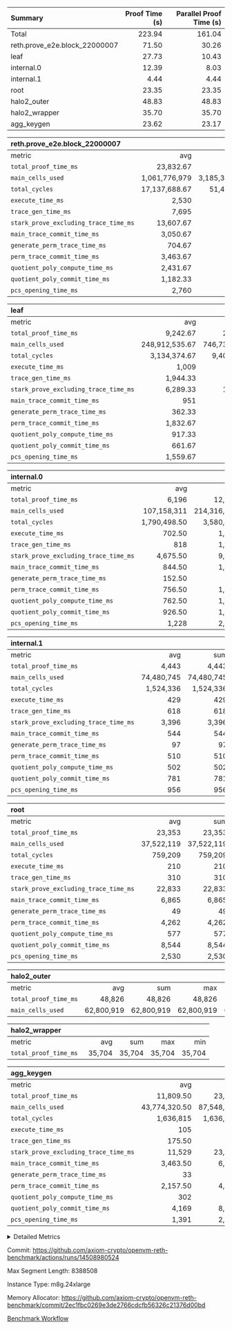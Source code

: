| Summary | Proof Time (s) | Parallel Proof Time (s) |
|:---|---:|---:|
| Total |  223.94 |  161.04 |
| reth.prove_e2e.block_22000007 |  71.50 |  30.26 |
| leaf |  27.73 |  10.43 |
| internal.0 |  12.39 |  8.03 |
| internal.1 |  4.44 |  4.44 |
| root |  23.35 |  23.35 |
| halo2_outer |  48.83 |  48.83 |
| halo2_wrapper |  35.70 |  35.70 |
| agg_keygen |  23.62 |  23.17 |


| reth.prove_e2e.block_22000007 |||||
|:---|---:|---:|---:|---:|
|metric|avg|sum|max|min|
| `total_proof_time_ms ` |  23,832.67 |  71,498 |  30,260 |  11,914 |
| `main_cells_used     ` |  1,061,776,979 |  3,185,330,937 |  1,362,673,997 |  662,956,005 |
| `total_cycles        ` |  17,137,688.67 |  51,413,066 |  24,986,693 |  5,765,510 |
| `execute_time_ms     ` |  2,530 |  7,590 |  3,973 |  812 |
| `trace_gen_time_ms   ` |  7,695 |  23,085 |  10,311 |  3,496 |
| `stark_prove_excluding_trace_time_ms` |  13,607.67 |  40,823 |  17,241 |  7,606 |
| `main_trace_commit_time_ms` |  3,050.67 |  9,152 |  4,039 |  2,010 |
| `generate_perm_trace_time_ms` |  704.67 |  2,114 |  914 |  306 |
| `perm_trace_commit_time_ms` |  3,463.67 |  10,391 |  4,482 |  1,559 |
| `quotient_poly_compute_time_ms` |  2,431.67 |  7,295 |  3,075 |  1,730 |
| `quotient_poly_commit_time_ms` |  1,182.33 |  3,547 |  1,554 |  575 |
| `pcs_opening_time_ms ` |  2,760 |  8,280 |  3,568 |  1,414 |

| leaf |||||
|:---|---:|---:|---:|---:|
|metric|avg|sum|max|min|
| `total_proof_time_ms ` |  9,242.67 |  27,728 |  10,428 |  7,196 |
| `main_cells_used     ` |  248,912,535.67 |  746,737,607 |  289,812,274 |  190,763,965 |
| `total_cycles        ` |  3,134,374.67 |  9,403,124 |  3,590,112 |  2,544,602 |
| `execute_time_ms     ` |  1,009 |  3,027 |  1,144 |  808 |
| `trace_gen_time_ms   ` |  1,944.33 |  5,833 |  2,245 |  1,556 |
| `stark_prove_excluding_trace_time_ms` |  6,289.33 |  18,868 |  7,039 |  4,832 |
| `main_trace_commit_time_ms` |  951 |  2,853 |  1,061 |  757 |
| `generate_perm_trace_time_ms` |  362.33 |  1,087 |  407 |  275 |
| `perm_trace_commit_time_ms` |  1,832.67 |  5,498 |  2,079 |  1,367 |
| `quotient_poly_compute_time_ms` |  917.33 |  2,752 |  1,026 |  719 |
| `quotient_poly_commit_time_ms` |  661.67 |  1,985 |  742 |  512 |
| `pcs_opening_time_ms ` |  1,559.67 |  4,679 |  1,748 |  1,198 |

| internal.0 |||||
|:---|---:|---:|---:|---:|
|metric|avg|sum|max|min|
| `total_proof_time_ms ` |  6,196 |  12,392 |  8,029 |  4,363 |
| `main_cells_used     ` |  107,158,311 |  214,316,622 |  143,363,387 |  70,953,235 |
| `total_cycles        ` |  1,790,498.50 |  3,580,997 |  2,397,790 |  1,183,207 |
| `execute_time_ms     ` |  702.50 |  1,405 |  947 |  458 |
| `trace_gen_time_ms   ` |  818 |  1,636 |  1,080 |  556 |
| `stark_prove_excluding_trace_time_ms` |  4,675.50 |  9,351 |  6,002 |  3,349 |
| `main_trace_commit_time_ms` |  844.50 |  1,689 |  1,143 |  546 |
| `generate_perm_trace_time_ms` |  152.50 |  305 |  205 |  100 |
| `perm_trace_commit_time_ms` |  756.50 |  1,513 |  1,000 |  513 |
| `quotient_poly_compute_time_ms` |  762.50 |  1,525 |  1,008 |  517 |
| `quotient_poly_commit_time_ms` |  926.50 |  1,853 |  1,125 |  728 |
| `pcs_opening_time_ms ` |  1,228 |  2,456 |  1,516 |  940 |

| internal.1 |||||
|:---|---:|---:|---:|---:|
|metric|avg|sum|max|min|
| `total_proof_time_ms ` |  4,443 |  4,443 |  4,443 |  4,443 |
| `main_cells_used     ` |  74,480,745 |  74,480,745 |  74,480,745 |  74,480,745 |
| `total_cycles        ` |  1,524,336 |  1,524,336 |  1,524,336 |  1,524,336 |
| `execute_time_ms     ` |  429 |  429 |  429 |  429 |
| `trace_gen_time_ms   ` |  618 |  618 |  618 |  618 |
| `stark_prove_excluding_trace_time_ms` |  3,396 |  3,396 |  3,396 |  3,396 |
| `main_trace_commit_time_ms` |  544 |  544 |  544 |  544 |
| `generate_perm_trace_time_ms` |  97 |  97 |  97 |  97 |
| `perm_trace_commit_time_ms` |  510 |  510 |  510 |  510 |
| `quotient_poly_compute_time_ms` |  502 |  502 |  502 |  502 |
| `quotient_poly_commit_time_ms` |  781 |  781 |  781 |  781 |
| `pcs_opening_time_ms ` |  956 |  956 |  956 |  956 |

| root |||||
|:---|---:|---:|---:|---:|
|metric|avg|sum|max|min|
| `total_proof_time_ms ` |  23,353 |  23,353 |  23,353 |  23,353 |
| `main_cells_used     ` |  37,522,119 |  37,522,119 |  37,522,119 |  37,522,119 |
| `total_cycles        ` |  759,209 |  759,209 |  759,209 |  759,209 |
| `execute_time_ms     ` |  210 |  210 |  210 |  210 |
| `trace_gen_time_ms   ` |  310 |  310 |  310 |  310 |
| `stark_prove_excluding_trace_time_ms` |  22,833 |  22,833 |  22,833 |  22,833 |
| `main_trace_commit_time_ms` |  6,865 |  6,865 |  6,865 |  6,865 |
| `generate_perm_trace_time_ms` |  49 |  49 |  49 |  49 |
| `perm_trace_commit_time_ms` |  4,262 |  4,262 |  4,262 |  4,262 |
| `quotient_poly_compute_time_ms` |  577 |  577 |  577 |  577 |
| `quotient_poly_commit_time_ms` |  8,544 |  8,544 |  8,544 |  8,544 |
| `pcs_opening_time_ms ` |  2,530 |  2,530 |  2,530 |  2,530 |

| halo2_outer |||||
|:---|---:|---:|---:|---:|
|metric|avg|sum|max|min|
| `total_proof_time_ms ` |  48,826 |  48,826 |  48,826 |  48,826 |
| `main_cells_used     ` |  62,800,919 |  62,800,919 |  62,800,919 |  62,800,919 |

| halo2_wrapper |||||
|:---|---:|---:|---:|---:|
|metric|avg|sum|max|min|
| `total_proof_time_ms ` |  35,704 |  35,704 |  35,704 |  35,704 |

| agg_keygen |||||
|:---|---:|---:|---:|---:|
|metric|avg|sum|max|min|
| `total_proof_time_ms ` |  11,809.50 |  23,619 |  23,168 |  451 |
| `main_cells_used     ` |  43,774,320.50 |  87,548,641 |  86,882,725 |  665,916 |
| `total_cycles        ` |  1,636,815 |  1,636,815 |  1,636,815 |  1,636,815 |
| `execute_time_ms     ` |  105 |  210 |  210 |  0 |
| `trace_gen_time_ms   ` |  175.50 |  351 |  324 |  27 |
| `stark_prove_excluding_trace_time_ms` |  11,529 |  23,058 |  22,634 |  424 |
| `main_trace_commit_time_ms` |  3,463.50 |  6,927 |  6,876 |  51 |
| `generate_perm_trace_time_ms` |  33 |  66 |  53 |  13 |
| `perm_trace_commit_time_ms` |  2,157.50 |  4,315 |  4,265 |  50 |
| `quotient_poly_compute_time_ms` |  302 |  604 |  574 |  30 |
| `quotient_poly_commit_time_ms` |  4,169 |  8,338 |  8,281 |  57 |
| `pcs_opening_time_ms ` |  1,391 |  2,782 |  2,564 |  218 |



<details>
<summary>Detailed Metrics</summary>

| air_name | block_number | quotient_deg | interactions | constraints |
| --- | --- | --- | --- | --- |
| AccessAdapterAir<16> | 22000007 | 2 | 5 | 12 | 
| AccessAdapterAir<2> | 22000007 | 2 | 5 | 12 | 
| AccessAdapterAir<32> | 22000007 | 2 | 5 | 12 | 
| AccessAdapterAir<4> | 22000007 | 2 | 5 | 12 | 
| AccessAdapterAir<8> | 22000007 | 2 | 5 | 12 | 
| BitwiseOperationLookupAir<8> | 22000007 | 2 | 2 | 4 | 
| KeccakVmAir | 22000007 | 2 | 321 | 4,513 | 
| MemoryMerkleAir<8> | 22000007 | 2 | 4 | 39 | 
| PersistentBoundaryAir<8> | 22000007 | 2 | 3 | 7 | 
| PhantomAir | 22000007 | 2 | 3 | 5 | 
| Poseidon2PeripheryAir<BabyBearParameters>, 1> | 22000007 | 2 | 1 | 286 | 
| ProgramAir | 22000007 | 1 | 1 | 4 | 
| RangeTupleCheckerAir<2> | 22000007 | 1 | 1 | 4 | 
| Rv32HintStoreAir | 22000007 | 2 | 18 | 28 | 
| Sha256VmAir | 22000007 | 2 | 50 | 663 | 
| VariableRangeCheckerAir | 22000007 | 1 | 1 | 4 | 
| VmAirWrapper<Rv32BaseAluAdapterAir, BaseAluCoreAir<4, 8> | 22000007 | 2 | 20 | 37 | 
| VmAirWrapper<Rv32BaseAluAdapterAir, LessThanCoreAir<4, 8> | 22000007 | 2 | 18 | 40 | 
| VmAirWrapper<Rv32BaseAluAdapterAir, ShiftCoreAir<4, 8> | 22000007 | 2 | 24 | 91 | 
| VmAirWrapper<Rv32BranchAdapterAir, BranchEqualCoreAir<4> | 22000007 | 2 | 11 | 20 | 
| VmAirWrapper<Rv32BranchAdapterAir, BranchLessThanCoreAir<4, 8> | 22000007 | 2 | 13 | 35 | 
| VmAirWrapper<Rv32CondRdWriteAdapterAir, Rv32JalLuiCoreAir> | 22000007 | 2 | 10 | 18 | 
| VmAirWrapper<Rv32HeapAdapterAir<2, 32, 32>, BaseAluCoreAir<32, 8> | 22000007 | 2 | 61 | 126 | 
| VmAirWrapper<Rv32HeapAdapterAir<2, 32, 32>, LessThanCoreAir<32, 8> | 22000007 | 2 | 31 | 129 | 
| VmAirWrapper<Rv32HeapAdapterAir<2, 32, 32>, MultiplicationCoreAir<32, 8> | 22000007 | 2 | 61 | 57 | 
| VmAirWrapper<Rv32HeapAdapterAir<2, 32, 32>, ShiftCoreAir<32, 8> | 22000007 | 2 | 79 | 2,161 | 
| VmAirWrapper<Rv32HeapBranchAdapterAir<2, 32>, BranchEqualCoreAir<32> | 22000007 | 2 | 20 | 55 | 
| VmAirWrapper<Rv32HeapBranchAdapterAir<2, 32>, BranchLessThanCoreAir<32, 8> | 22000007 | 2 | 22 | 126 | 
| VmAirWrapper<Rv32IsEqualModAdapterAir<2, 1, 32, 32>, ModularIsEqualCoreAir<32, 4, 8> | 22000007 | 2 | 25 | 225 | 
| VmAirWrapper<Rv32IsEqualModAdapterAir<2, 3, 16, 48>, ModularIsEqualCoreAir<48, 4, 8> | 22000007 | 2 | 41 | 333 | 
| VmAirWrapper<Rv32JalrAdapterAir, Rv32JalrCoreAir> | 22000007 | 2 | 16 | 20 | 
| VmAirWrapper<Rv32LoadStoreAdapterAir, LoadSignExtendCoreAir<4, 8> | 22000007 | 2 | 18 | 33 | 
| VmAirWrapper<Rv32LoadStoreAdapterAir, LoadStoreCoreAir<4> | 22000007 | 2 | 17 | 40 | 
| VmAirWrapper<Rv32MultAdapterAir, DivRemCoreAir<4, 8> | 22000007 | 2 | 25 | 84 | 
| VmAirWrapper<Rv32MultAdapterAir, MulHCoreAir<4, 8> | 22000007 | 2 | 24 | 31 | 
| VmAirWrapper<Rv32MultAdapterAir, MultiplicationCoreAir<4, 8> | 22000007 | 2 | 19 | 19 | 
| VmAirWrapper<Rv32RdWriteAdapterAir, Rv32AuipcCoreAir> | 22000007 | 2 | 12 | 14 | 
| VmAirWrapper<Rv32VecHeapAdapterAir<1, 2, 2, 32, 32>, FieldExpressionCoreAir> | 22000007 | 2 | 415 | 480 | 
| VmAirWrapper<Rv32VecHeapAdapterAir<1, 6, 6, 16, 16>, FieldExpressionCoreAir> | 22000007 | 2 | 832 | 921 | 
| VmAirWrapper<Rv32VecHeapAdapterAir<2, 1, 1, 32, 32>, FieldExpressionCoreAir> | 22000007 | 2 | 158 | 190 | 
| VmAirWrapper<Rv32VecHeapAdapterAir<2, 2, 2, 32, 32>, FieldExpressionCoreAir> | 22000007 | 2 | 428 | 457 | 
| VmAirWrapper<Rv32VecHeapAdapterAir<2, 3, 3, 16, 16>, FieldExpressionCoreAir> | 22000007 | 2 | 246 | 288 | 
| VmAirWrapper<Rv32VecHeapAdapterAir<2, 6, 6, 16, 16>, FieldExpressionCoreAir> | 22000007 | 2 | 668 | 701 | 
| VmConnectorAir | 22000007 | 2 | 5 | 11 | 

| block_number | execute_time_ms |
| --- | --- |
| 22000007 | 211 | 

| group | air_name | block_number | rows | quotient_deg | prep_cols | perm_cols | main_cols | interactions | constraints | cells |
| --- | --- | --- | --- | --- | --- | --- | --- | --- | --- | --- |
| agg_keygen | AccessAdapterAir<16> | 22000007 |  | 2 |  |  |  | 5 | 12 |  | 
| agg_keygen | AccessAdapterAir<2> | 22000007 | 524,288 | 8 |  | 16 | 11 | 5 | 12 | 14,155,776 | 
| agg_keygen | AccessAdapterAir<32> | 22000007 |  | 2 |  |  |  | 5 | 12 |  | 
| agg_keygen | AccessAdapterAir<4> | 22000007 | 262,144 | 8 |  | 16 | 13 | 5 | 12 | 7,602,176 | 
| agg_keygen | AccessAdapterAir<8> | 22000007 | 8,192 | 8 |  | 16 | 17 | 5 | 12 | 270,336 | 
| agg_keygen | BitwiseOperationLookupAir<8> | 22000007 |  | 2 |  |  |  | 2 | 4 |  | 
| agg_keygen | FriReducedOpeningAir | 22000007 | 524,288 | 8 |  | 84 | 27 | 39 | 71 | 58,195,968 | 
| agg_keygen | JalRangeCheckAir | 22000007 | 65,536 | 8 |  | 28 | 12 | 9 | 14 | 2,621,440 | 
| agg_keygen | MemoryMerkleAir<8> | 22000007 |  | 2 |  |  |  | 4 | 39 |  | 
| agg_keygen | NativePoseidon2Air<BabyBearParameters>, 1> | 22000007 | 65,536 | 8 |  | 312 | 398 | 136 | 572 | 46,530,560 | 
| agg_keygen | PersistentBoundaryAir<8> | 22000007 |  | 2 |  |  |  | 3 | 7 |  | 
| agg_keygen | PhantomAir | 22000007 | 32,768 | 4 |  | 12 | 6 | 3 | 5 | 589,824 | 
| agg_keygen | Poseidon2PeripheryAir<BabyBearParameters>, 1> | 22000007 |  | 2 |  |  |  | 1 | 286 |  | 
| agg_keygen | ProgramAir | 22000007 | 131,072 | 1 |  | 8 | 10 | 1 | 4 | 2,359,296 | 
| agg_keygen | RangeTupleCheckerAir<2> | 22000007 |  | 1 |  |  |  | 1 | 4 |  | 
| agg_keygen | Rv32HintStoreAir | 22000007 |  | 2 |  |  |  | 18 | 28 |  | 
| agg_keygen | VariableRangeCheckerAir | 22000007 | 262,144 | 1 | 2 | 8 | 1 | 1 | 4 | 2,359,296 | 
| agg_keygen | VmAirWrapper<AluNativeAdapterAir, FieldArithmeticCoreAir> | 22000007 | 1,048,576 | 8 |  | 36 | 29 | 15 | 27 | 68,157,440 | 
| agg_keygen | VmAirWrapper<BranchNativeAdapterAir, BranchEqualCoreAir<1> | 22000007 | 262,144 | 8 |  | 28 | 23 | 11 | 25 | 13,369,344 | 
| agg_keygen | VmAirWrapper<NativeAdapterAir<2, 0>, PublicValuesCoreAir> | 22000007 | 64 | 8 |  | 28 | 27 | 11 | 30 | 3,520 | 
| agg_keygen | VmAirWrapper<NativeLoadStoreAdapterAir<1>, NativeLoadStoreCoreAir<1> | 22000007 | 524,288 | 8 |  | 40 | 21 | 15 | 20 | 31,981,568 | 
| agg_keygen | VmAirWrapper<NativeLoadStoreAdapterAir<4>, NativeLoadStoreCoreAir<4> | 22000007 | 131,072 | 8 |  | 40 | 27 | 15 | 20 | 8,781,824 | 
| agg_keygen | VmAirWrapper<NativeVectorizedAdapterAir<4>, FieldExtensionCoreAir> | 22000007 | 131,072 | 8 |  | 36 | 38 | 15 | 27 | 9,699,328 | 
| agg_keygen | VmAirWrapper<Rv32BaseAluAdapterAir, BaseAluCoreAir<4, 8> | 22000007 |  | 2 |  |  |  | 20 | 37 |  | 
| agg_keygen | VmAirWrapper<Rv32BaseAluAdapterAir, LessThanCoreAir<4, 8> | 22000007 |  | 2 |  |  |  | 18 | 40 |  | 
| agg_keygen | VmAirWrapper<Rv32BaseAluAdapterAir, ShiftCoreAir<4, 8> | 22000007 |  | 2 |  |  |  | 24 | 91 |  | 
| agg_keygen | VmAirWrapper<Rv32BranchAdapterAir, BranchEqualCoreAir<4> | 22000007 |  | 2 |  |  |  | 11 | 20 |  | 
| agg_keygen | VmAirWrapper<Rv32BranchAdapterAir, BranchLessThanCoreAir<4, 8> | 22000007 |  | 2 |  |  |  | 13 | 35 |  | 
| agg_keygen | VmAirWrapper<Rv32CondRdWriteAdapterAir, Rv32JalLuiCoreAir> | 22000007 |  | 2 |  |  |  | 10 | 18 |  | 
| agg_keygen | VmAirWrapper<Rv32JalrAdapterAir, Rv32JalrCoreAir> | 22000007 |  | 2 |  |  |  | 16 | 20 |  | 
| agg_keygen | VmAirWrapper<Rv32LoadStoreAdapterAir, LoadSignExtendCoreAir<4, 8> | 22000007 |  | 2 |  |  |  | 18 | 33 |  | 
| agg_keygen | VmAirWrapper<Rv32LoadStoreAdapterAir, LoadStoreCoreAir<4> | 22000007 |  | 2 |  |  |  | 17 | 40 |  | 
| agg_keygen | VmAirWrapper<Rv32MultAdapterAir, DivRemCoreAir<4, 8> | 22000007 |  | 2 |  |  |  | 25 | 84 |  | 
| agg_keygen | VmAirWrapper<Rv32MultAdapterAir, MulHCoreAir<4, 8> | 22000007 |  | 2 |  |  |  | 24 | 31 |  | 
| agg_keygen | VmAirWrapper<Rv32MultAdapterAir, MultiplicationCoreAir<4, 8> | 22000007 |  | 2 |  |  |  | 19 | 19 |  | 
| agg_keygen | VmAirWrapper<Rv32RdWriteAdapterAir, Rv32AuipcCoreAir> | 22000007 |  | 2 |  |  |  | 12 | 14 |  | 
| agg_keygen | VmConnectorAir | 22000007 | 2 | 8 | 1 | 16 | 5 | 5 | 11 | 42 | 
| agg_keygen | VolatileBoundaryAir | 22000007 | 131,072 | 8 |  | 20 | 12 | 7 | 19 | 4,194,304 | 

| group | air_name | block_number | idx | rows | prep_cols | perm_cols | main_cols | cells |
| --- | --- | --- | --- | --- | --- | --- | --- | --- |
| internal.0 | AccessAdapterAir<2> | 22000007 | 0 | 1,048,576 |  | 12 | 11 | 24,117,248 | 
| internal.0 | AccessAdapterAir<2> | 22000007 | 1 | 524,288 |  | 12 | 11 | 12,058,624 | 
| internal.0 | AccessAdapterAir<4> | 22000007 | 0 | 262,144 |  | 12 | 13 | 6,553,600 | 
| internal.0 | AccessAdapterAir<4> | 22000007 | 1 | 262,144 |  | 12 | 13 | 6,553,600 | 
| internal.0 | AccessAdapterAir<8> | 22000007 | 0 | 8,192 |  | 12 | 17 | 237,568 | 
| internal.0 | AccessAdapterAir<8> | 22000007 | 1 | 4,096 |  | 12 | 17 | 118,784 | 
| internal.0 | FriReducedOpeningAir | 22000007 | 0 | 1,048,576 |  | 44 | 27 | 74,448,896 | 
| internal.0 | FriReducedOpeningAir | 22000007 | 1 | 524,288 |  | 44 | 27 | 37,224,448 | 
| internal.0 | JalRangeCheckAir | 22000007 | 0 | 131,072 |  | 16 | 12 | 3,670,016 | 
| internal.0 | JalRangeCheckAir | 22000007 | 1 | 65,536 |  | 16 | 12 | 1,835,008 | 
| internal.0 | NativePoseidon2Air<BabyBearParameters>, 1> | 22000007 | 0 | 262,144 |  | 160 | 398 | 146,276,352 | 
| internal.0 | NativePoseidon2Air<BabyBearParameters>, 1> | 22000007 | 1 | 65,536 |  | 160 | 398 | 36,569,088 | 
| internal.0 | PhantomAir | 22000007 | 0 | 65,536 |  | 8 | 6 | 917,504 | 
| internal.0 | PhantomAir | 22000007 | 1 | 16,384 |  | 8 | 6 | 229,376 | 
| internal.0 | ProgramAir | 22000007 | 0 | 131,072 |  | 8 | 10 | 2,359,296 | 
| internal.0 | ProgramAir | 22000007 | 1 | 131,072 |  | 8 | 10 | 2,359,296 | 
| internal.0 | VariableRangeCheckerAir | 22000007 | 0 | 262,144 | 2 | 8 | 1 | 2,359,296 | 
| internal.0 | VariableRangeCheckerAir | 22000007 | 1 | 262,144 | 2 | 8 | 1 | 2,359,296 | 
| internal.0 | VmAirWrapper<AluNativeAdapterAir, FieldArithmeticCoreAir> | 22000007 | 0 | 2,097,152 |  | 20 | 29 | 102,760,448 | 
| internal.0 | VmAirWrapper<AluNativeAdapterAir, FieldArithmeticCoreAir> | 22000007 | 1 | 1,048,576 |  | 20 | 29 | 51,380,224 | 
| internal.0 | VmAirWrapper<BranchNativeAdapterAir, BranchEqualCoreAir<1> | 22000007 | 0 | 262,144 |  | 16 | 23 | 10,223,616 | 
| internal.0 | VmAirWrapper<BranchNativeAdapterAir, BranchEqualCoreAir<1> | 22000007 | 1 | 131,072 |  | 16 | 23 | 5,111,808 | 
| internal.0 | VmAirWrapper<NativeAdapterAir<2, 0>, PublicValuesCoreAir> | 22000007 | 0 | 64 |  | 16 | 23 | 2,496 | 
| internal.0 | VmAirWrapper<NativeAdapterAir<2, 0>, PublicValuesCoreAir> | 22000007 | 1 | 64 |  | 16 | 23 | 2,496 | 
| internal.0 | VmAirWrapper<NativeLoadStoreAdapterAir<1>, NativeLoadStoreCoreAir<1> | 22000007 | 0 | 524,288 |  | 24 | 21 | 23,592,960 | 
| internal.0 | VmAirWrapper<NativeLoadStoreAdapterAir<1>, NativeLoadStoreCoreAir<1> | 22000007 | 1 | 262,144 |  | 24 | 21 | 11,796,480 | 
| internal.0 | VmAirWrapper<NativeLoadStoreAdapterAir<4>, NativeLoadStoreCoreAir<4> | 22000007 | 0 | 262,144 |  | 24 | 27 | 13,369,344 | 
| internal.0 | VmAirWrapper<NativeLoadStoreAdapterAir<4>, NativeLoadStoreCoreAir<4> | 22000007 | 1 | 131,072 |  | 24 | 27 | 6,684,672 | 
| internal.0 | VmAirWrapper<NativeVectorizedAdapterAir<4>, FieldExtensionCoreAir> | 22000007 | 0 | 262,144 |  | 20 | 38 | 15,204,352 | 
| internal.0 | VmAirWrapper<NativeVectorizedAdapterAir<4>, FieldExtensionCoreAir> | 22000007 | 1 | 131,072 |  | 20 | 38 | 7,602,176 | 
| internal.0 | VmConnectorAir | 22000007 | 0 | 2 | 1 | 12 | 5 | 34 | 
| internal.0 | VmConnectorAir | 22000007 | 1 | 2 | 1 | 12 | 5 | 34 | 
| internal.0 | VolatileBoundaryAir | 22000007 | 0 | 262,144 |  | 12 | 12 | 6,291,456 | 
| internal.0 | VolatileBoundaryAir | 22000007 | 1 | 262,144 |  | 12 | 12 | 6,291,456 | 
| internal.1 | AccessAdapterAir<2> | 22000007 | 2 | 524,288 |  | 12 | 11 | 12,058,624 | 
| internal.1 | AccessAdapterAir<4> | 22000007 | 2 | 262,144 |  | 12 | 13 | 6,553,600 | 
| internal.1 | AccessAdapterAir<8> | 22000007 | 2 | 8,192 |  | 12 | 17 | 237,568 | 
| internal.1 | FriReducedOpeningAir | 22000007 | 2 | 262,144 |  | 44 | 27 | 18,612,224 | 
| internal.1 | JalRangeCheckAir | 22000007 | 2 | 65,536 |  | 16 | 12 | 1,835,008 | 
| internal.1 | NativePoseidon2Air<BabyBearParameters>, 1> | 22000007 | 2 | 65,536 |  | 160 | 398 | 36,569,088 | 
| internal.1 | PhantomAir | 22000007 | 2 | 16,384 |  | 8 | 6 | 229,376 | 
| internal.1 | ProgramAir | 22000007 | 2 | 131,072 |  | 8 | 10 | 2,359,296 | 
| internal.1 | VariableRangeCheckerAir | 22000007 | 2 | 262,144 | 2 | 8 | 1 | 2,359,296 | 
| internal.1 | VmAirWrapper<AluNativeAdapterAir, FieldArithmeticCoreAir> | 22000007 | 2 | 1,048,576 |  | 20 | 29 | 51,380,224 | 
| internal.1 | VmAirWrapper<BranchNativeAdapterAir, BranchEqualCoreAir<1> | 22000007 | 2 | 262,144 |  | 16 | 23 | 10,223,616 | 
| internal.1 | VmAirWrapper<NativeAdapterAir<2, 0>, PublicValuesCoreAir> | 22000007 | 2 | 64 |  | 16 | 23 | 2,496 | 
| internal.1 | VmAirWrapper<NativeLoadStoreAdapterAir<1>, NativeLoadStoreCoreAir<1> | 22000007 | 2 | 524,288 |  | 24 | 21 | 23,592,960 | 
| internal.1 | VmAirWrapper<NativeLoadStoreAdapterAir<4>, NativeLoadStoreCoreAir<4> | 22000007 | 2 | 131,072 |  | 24 | 27 | 6,684,672 | 
| internal.1 | VmAirWrapper<NativeVectorizedAdapterAir<4>, FieldExtensionCoreAir> | 22000007 | 2 | 131,072 |  | 20 | 38 | 7,602,176 | 
| internal.1 | VmConnectorAir | 22000007 | 2 | 2 | 1 | 12 | 5 | 34 | 
| internal.1 | VolatileBoundaryAir | 22000007 | 2 | 262,144 |  | 12 | 12 | 6,291,456 | 
| leaf | AccessAdapterAir<2> | 22000007 | 0 | 2,097,152 |  | 16 | 11 | 56,623,104 | 
| leaf | AccessAdapterAir<2> | 22000007 | 1 | 2,097,152 |  | 16 | 11 | 56,623,104 | 
| leaf | AccessAdapterAir<2> | 22000007 | 2 | 1,048,576 |  | 16 | 11 | 28,311,552 | 
| leaf | AccessAdapterAir<4> | 22000007 | 0 | 1,048,576 |  | 16 | 13 | 30,408,704 | 
| leaf | AccessAdapterAir<4> | 22000007 | 1 | 1,048,576 |  | 16 | 13 | 30,408,704 | 
| leaf | AccessAdapterAir<4> | 22000007 | 2 | 524,288 |  | 16 | 13 | 15,204,352 | 
| leaf | AccessAdapterAir<8> | 22000007 | 0 | 32,768 |  | 16 | 17 | 1,081,344 | 
| leaf | AccessAdapterAir<8> | 22000007 | 1 | 32,768 |  | 16 | 17 | 1,081,344 | 
| leaf | AccessAdapterAir<8> | 22000007 | 2 | 16,384 |  | 16 | 17 | 540,672 | 
| leaf | FriReducedOpeningAir | 22000007 | 0 | 4,194,304 |  | 84 | 27 | 465,567,744 | 
| leaf | FriReducedOpeningAir | 22000007 | 1 | 4,194,304 |  | 84 | 27 | 465,567,744 | 
| leaf | FriReducedOpeningAir | 22000007 | 2 | 2,097,152 |  | 84 | 27 | 232,783,872 | 
| leaf | JalRangeCheckAir | 22000007 | 0 | 65,536 |  | 28 | 12 | 2,621,440 | 
| leaf | JalRangeCheckAir | 22000007 | 1 | 65,536 |  | 28 | 12 | 2,621,440 | 
| leaf | JalRangeCheckAir | 22000007 | 2 | 65,536 |  | 28 | 12 | 2,621,440 | 
| leaf | NativePoseidon2Air<BabyBearParameters>, 1> | 22000007 | 0 | 262,144 |  | 312 | 398 | 186,122,240 | 
| leaf | NativePoseidon2Air<BabyBearParameters>, 1> | 22000007 | 1 | 262,144 |  | 312 | 398 | 186,122,240 | 
| leaf | NativePoseidon2Air<BabyBearParameters>, 1> | 22000007 | 2 | 262,144 |  | 312 | 398 | 186,122,240 | 
| leaf | PhantomAir | 22000007 | 0 | 32,768 |  | 12 | 6 | 589,824 | 
| leaf | PhantomAir | 22000007 | 1 | 32,768 |  | 12 | 6 | 589,824 | 
| leaf | PhantomAir | 22000007 | 2 | 32,768 |  | 12 | 6 | 589,824 | 
| leaf | ProgramAir | 22000007 | 0 | 2,097,152 |  | 8 | 10 | 37,748,736 | 
| leaf | ProgramAir | 22000007 | 1 | 2,097,152 |  | 8 | 10 | 37,748,736 | 
| leaf | ProgramAir | 22000007 | 2 | 2,097,152 |  | 8 | 10 | 37,748,736 | 
| leaf | VariableRangeCheckerAir | 22000007 | 0 | 262,144 | 2 | 8 | 1 | 2,359,296 | 
| leaf | VariableRangeCheckerAir | 22000007 | 1 | 262,144 | 2 | 8 | 1 | 2,359,296 | 
| leaf | VariableRangeCheckerAir | 22000007 | 2 | 262,144 | 2 | 8 | 1 | 2,359,296 | 
| leaf | VmAirWrapper<AluNativeAdapterAir, FieldArithmeticCoreAir> | 22000007 | 0 | 2,097,152 |  | 36 | 29 | 136,314,880 | 
| leaf | VmAirWrapper<AluNativeAdapterAir, FieldArithmeticCoreAir> | 22000007 | 1 | 2,097,152 |  | 36 | 29 | 136,314,880 | 
| leaf | VmAirWrapper<AluNativeAdapterAir, FieldArithmeticCoreAir> | 22000007 | 2 | 2,097,152 |  | 36 | 29 | 136,314,880 | 
| leaf | VmAirWrapper<BranchNativeAdapterAir, BranchEqualCoreAir<1> | 22000007 | 0 | 524,288 |  | 28 | 23 | 26,738,688 | 
| leaf | VmAirWrapper<BranchNativeAdapterAir, BranchEqualCoreAir<1> | 22000007 | 1 | 524,288 |  | 28 | 23 | 26,738,688 | 
| leaf | VmAirWrapper<BranchNativeAdapterAir, BranchEqualCoreAir<1> | 22000007 | 2 | 524,288 |  | 28 | 23 | 26,738,688 | 
| leaf | VmAirWrapper<NativeAdapterAir<2, 0>, PublicValuesCoreAir> | 22000007 | 0 | 64 |  | 28 | 27 | 3,520 | 
| leaf | VmAirWrapper<NativeAdapterAir<2, 0>, PublicValuesCoreAir> | 22000007 | 1 | 64 |  | 28 | 27 | 3,520 | 
| leaf | VmAirWrapper<NativeAdapterAir<2, 0>, PublicValuesCoreAir> | 22000007 | 2 | 64 |  | 28 | 27 | 3,520 | 
| leaf | VmAirWrapper<NativeLoadStoreAdapterAir<1>, NativeLoadStoreCoreAir<1> | 22000007 | 0 | 1,048,576 |  | 40 | 21 | 63,963,136 | 
| leaf | VmAirWrapper<NativeLoadStoreAdapterAir<1>, NativeLoadStoreCoreAir<1> | 22000007 | 1 | 1,048,576 |  | 40 | 21 | 63,963,136 | 
| leaf | VmAirWrapper<NativeLoadStoreAdapterAir<1>, NativeLoadStoreCoreAir<1> | 22000007 | 2 | 1,048,576 |  | 40 | 21 | 63,963,136 | 
| leaf | VmAirWrapper<NativeLoadStoreAdapterAir<4>, NativeLoadStoreCoreAir<4> | 22000007 | 0 | 262,144 |  | 40 | 27 | 17,563,648 | 
| leaf | VmAirWrapper<NativeLoadStoreAdapterAir<4>, NativeLoadStoreCoreAir<4> | 22000007 | 1 | 262,144 |  | 40 | 27 | 17,563,648 | 
| leaf | VmAirWrapper<NativeLoadStoreAdapterAir<4>, NativeLoadStoreCoreAir<4> | 22000007 | 2 | 131,072 |  | 40 | 27 | 8,781,824 | 
| leaf | VmAirWrapper<NativeVectorizedAdapterAir<4>, FieldExtensionCoreAir> | 22000007 | 0 | 262,144 |  | 36 | 38 | 19,398,656 | 
| leaf | VmAirWrapper<NativeVectorizedAdapterAir<4>, FieldExtensionCoreAir> | 22000007 | 1 | 524,288 |  | 36 | 38 | 38,797,312 | 
| leaf | VmAirWrapper<NativeVectorizedAdapterAir<4>, FieldExtensionCoreAir> | 22000007 | 2 | 262,144 |  | 36 | 38 | 19,398,656 | 
| leaf | VmConnectorAir | 22000007 | 0 | 2 | 1 | 16 | 5 | 42 | 
| leaf | VmConnectorAir | 22000007 | 1 | 2 | 1 | 16 | 5 | 42 | 
| leaf | VmConnectorAir | 22000007 | 2 | 2 | 1 | 16 | 5 | 42 | 
| leaf | VolatileBoundaryAir | 22000007 | 0 | 1,048,576 |  | 20 | 12 | 33,554,432 | 
| leaf | VolatileBoundaryAir | 22000007 | 1 | 1,048,576 |  | 20 | 12 | 33,554,432 | 
| leaf | VolatileBoundaryAir | 22000007 | 2 | 524,288 |  | 20 | 12 | 16,777,216 | 
| root | AccessAdapterAir<2> | 22000007 | 0 | 262,144 |  | 8 | 11 | 4,980,736 | 
| root | AccessAdapterAir<4> | 22000007 | 0 | 131,072 |  | 8 | 13 | 2,752,512 | 
| root | AccessAdapterAir<8> | 22000007 | 0 | 4,096 |  | 8 | 17 | 102,400 | 
| root | FriReducedOpeningAir | 22000007 | 0 | 131,072 |  | 24 | 27 | 6,684,672 | 
| root | JalRangeCheckAir | 22000007 | 0 | 32,768 |  | 12 | 12 | 786,432 | 
| root | NativePoseidon2Air<BabyBearParameters>, 1> | 22000007 | 0 | 32,768 |  | 84 | 398 | 15,794,176 | 
| root | PhantomAir | 22000007 | 0 | 8,192 |  | 8 | 6 | 114,688 | 
| root | ProgramAir | 22000007 | 0 | 131,072 |  | 8 | 10 | 2,359,296 | 
| root | VariableRangeCheckerAir | 22000007 | 0 | 262,144 | 2 | 8 | 1 | 2,359,296 | 
| root | VmAirWrapper<AluNativeAdapterAir, FieldArithmeticCoreAir> | 22000007 | 0 | 524,288 |  | 12 | 29 | 21,495,808 | 
| root | VmAirWrapper<BranchNativeAdapterAir, BranchEqualCoreAir<1> | 22000007 | 0 | 131,072 |  | 12 | 23 | 4,587,520 | 
| root | VmAirWrapper<NativeAdapterAir<2, 0>, PublicValuesCoreAir> | 22000007 | 0 | 64 |  | 12 | 22 | 2,176 | 
| root | VmAirWrapper<NativeLoadStoreAdapterAir<1>, NativeLoadStoreCoreAir<1> | 22000007 | 0 | 262,144 |  | 16 | 21 | 9,699,328 | 
| root | VmAirWrapper<NativeLoadStoreAdapterAir<4>, NativeLoadStoreCoreAir<4> | 22000007 | 0 | 65,536 |  | 16 | 27 | 2,818,048 | 
| root | VmAirWrapper<NativeVectorizedAdapterAir<4>, FieldExtensionCoreAir> | 22000007 | 0 | 65,536 |  | 12 | 38 | 3,276,800 | 
| root | VmConnectorAir | 22000007 | 0 | 2 | 1 | 8 | 5 | 26 | 
| root | VolatileBoundaryAir | 22000007 | 0 | 131,072 |  | 8 | 12 | 2,621,440 | 

| group | air_name | block_number | segment | rows | prep_cols | perm_cols | main_cols | cells |
| --- | --- | --- | --- | --- | --- | --- | --- | --- |
| agg_keygen | AccessAdapterAir<16> | 22000007 | 0 | 1 |  | 16 | 25 | 41 | 
| agg_keygen | AccessAdapterAir<2> | 22000007 | 0 | 1 |  | 16 | 11 | 27 | 
| agg_keygen | AccessAdapterAir<32> | 22000007 | 0 | 1 |  | 16 | 41 | 57 | 
| agg_keygen | AccessAdapterAir<4> | 22000007 | 0 | 1 |  | 16 | 13 | 29 | 
| agg_keygen | AccessAdapterAir<8> | 22000007 | 0 | 1 |  | 16 | 17 | 33 | 
| agg_keygen | BitwiseOperationLookupAir<8> | 22000007 | 0 | 65,536 | 3 | 8 | 2 | 655,360 | 
| agg_keygen | MemoryMerkleAir<8> | 22000007 | 0 | 64 |  | 16 | 32 | 3,072 | 
| agg_keygen | PersistentBoundaryAir<8> | 22000007 | 0 | 1 |  | 12 | 20 | 32 | 
| agg_keygen | PhantomAir | 22000007 | 0 | 1 |  | 12 | 6 | 18 | 
| agg_keygen | Poseidon2PeripheryAir<BabyBearParameters>, 1> | 22000007 | 0 | 32 |  | 8 | 300 | 9,856 | 
| agg_keygen | ProgramAir | 22000007 | 0 | 1 |  | 8 | 10 | 18 | 
| agg_keygen | RangeTupleCheckerAir<2> | 22000007 | 0 | 524,288 | 2 | 8 | 1 | 4,718,592 | 
| agg_keygen | Rv32HintStoreAir | 22000007 | 0 | 1 |  | 44 | 32 | 76 | 
| agg_keygen | VariableRangeCheckerAir | 22000007 | 0 | 262,144 | 2 | 8 | 1 | 2,359,296 | 
| agg_keygen | VmAirWrapper<Rv32BaseAluAdapterAir, BaseAluCoreAir<4, 8> | 22000007 | 0 | 1 |  | 52 | 36 | 88 | 
| agg_keygen | VmAirWrapper<Rv32BaseAluAdapterAir, LessThanCoreAir<4, 8> | 22000007 | 0 | 1 |  | 40 | 37 | 77 | 
| agg_keygen | VmAirWrapper<Rv32BaseAluAdapterAir, ShiftCoreAir<4, 8> | 22000007 | 0 | 1 |  | 52 | 53 | 105 | 
| agg_keygen | VmAirWrapper<Rv32BranchAdapterAir, BranchEqualCoreAir<4> | 22000007 | 0 | 1 |  | 28 | 26 | 54 | 
| agg_keygen | VmAirWrapper<Rv32BranchAdapterAir, BranchLessThanCoreAir<4, 8> | 22000007 | 0 | 1 |  | 32 | 32 | 64 | 
| agg_keygen | VmAirWrapper<Rv32CondRdWriteAdapterAir, Rv32JalLuiCoreAir> | 22000007 | 0 | 1 |  | 28 | 18 | 46 | 
| agg_keygen | VmAirWrapper<Rv32JalrAdapterAir, Rv32JalrCoreAir> | 22000007 | 0 | 1 |  | 36 | 28 | 64 | 
| agg_keygen | VmAirWrapper<Rv32LoadStoreAdapterAir, LoadSignExtendCoreAir<4, 8> | 22000007 | 0 | 1 |  | 52 | 36 | 88 | 
| agg_keygen | VmAirWrapper<Rv32LoadStoreAdapterAir, LoadStoreCoreAir<4> | 22000007 | 0 | 1 |  | 52 | 41 | 93 | 
| agg_keygen | VmAirWrapper<Rv32MultAdapterAir, DivRemCoreAir<4, 8> | 22000007 | 0 | 1 |  | 72 | 59 | 131 | 
| agg_keygen | VmAirWrapper<Rv32MultAdapterAir, MulHCoreAir<4, 8> | 22000007 | 0 | 1 |  | 72 | 39 | 111 | 
| agg_keygen | VmAirWrapper<Rv32MultAdapterAir, MultiplicationCoreAir<4, 8> | 22000007 | 0 | 1 |  | 52 | 31 | 83 | 
| agg_keygen | VmAirWrapper<Rv32RdWriteAdapterAir, Rv32AuipcCoreAir> | 22000007 | 0 | 1 |  | 28 | 20 | 48 | 
| agg_keygen | VmConnectorAir | 22000007 | 0 | 2 | 1 | 16 | 5 | 42 | 
| reth.prove_e2e.block_22000007 | AccessAdapterAir<16> | 22000007 | 0 | 16,384 |  | 16 | 25 | 671,744 | 
| reth.prove_e2e.block_22000007 | AccessAdapterAir<16> | 22000007 | 1 | 524,288 |  | 16 | 25 | 21,495,808 | 
| reth.prove_e2e.block_22000007 | AccessAdapterAir<16> | 22000007 | 2 | 16,384 |  | 16 | 25 | 671,744 | 
| reth.prove_e2e.block_22000007 | AccessAdapterAir<2> | 22000007 | 1 | 512 |  | 16 | 11 | 13,824 | 
| reth.prove_e2e.block_22000007 | AccessAdapterAir<2> | 22000007 | 2 | 65,536 |  | 16 | 11 | 1,769,472 | 
| reth.prove_e2e.block_22000007 | AccessAdapterAir<32> | 22000007 | 0 | 8,192 |  | 16 | 41 | 466,944 | 
| reth.prove_e2e.block_22000007 | AccessAdapterAir<32> | 22000007 | 1 | 262,144 |  | 16 | 41 | 14,942,208 | 
| reth.prove_e2e.block_22000007 | AccessAdapterAir<32> | 22000007 | 2 | 8,192 |  | 16 | 41 | 466,944 | 
| reth.prove_e2e.block_22000007 | AccessAdapterAir<4> | 22000007 | 0 | 64 |  | 16 | 13 | 1,856 | 
| reth.prove_e2e.block_22000007 | AccessAdapterAir<4> | 22000007 | 1 | 512 |  | 16 | 13 | 14,848 | 
| reth.prove_e2e.block_22000007 | AccessAdapterAir<4> | 22000007 | 2 | 32,768 |  | 16 | 13 | 950,272 | 
| reth.prove_e2e.block_22000007 | AccessAdapterAir<8> | 22000007 | 0 | 1,048,576 |  | 16 | 17 | 34,603,008 | 
| reth.prove_e2e.block_22000007 | AccessAdapterAir<8> | 22000007 | 1 | 2,097,152 |  | 16 | 17 | 69,206,016 | 
| reth.prove_e2e.block_22000007 | AccessAdapterAir<8> | 22000007 | 2 | 524,288 |  | 16 | 17 | 17,301,504 | 
| reth.prove_e2e.block_22000007 | BitwiseOperationLookupAir<8> | 22000007 | 0 | 65,536 | 3 | 8 | 2 | 655,360 | 
| reth.prove_e2e.block_22000007 | BitwiseOperationLookupAir<8> | 22000007 | 1 | 65,536 | 3 | 8 | 2 | 655,360 | 
| reth.prove_e2e.block_22000007 | BitwiseOperationLookupAir<8> | 22000007 | 2 | 65,536 | 3 | 8 | 2 | 655,360 | 
| reth.prove_e2e.block_22000007 | KeccakVmAir | 22000007 | 0 | 131,072 |  | 1,056 | 3,163 | 552,992,768 | 
| reth.prove_e2e.block_22000007 | KeccakVmAir | 22000007 | 1 | 16,384 |  | 1,056 | 3,163 | 69,124,096 | 
| reth.prove_e2e.block_22000007 | KeccakVmAir | 22000007 | 2 | 131,072 |  | 1,056 | 3,163 | 552,992,768 | 
| reth.prove_e2e.block_22000007 | MemoryMerkleAir<8> | 22000007 | 0 | 1,048,576 |  | 16 | 32 | 50,331,648 | 
| reth.prove_e2e.block_22000007 | MemoryMerkleAir<8> | 22000007 | 1 | 1,048,576 |  | 16 | 32 | 50,331,648 | 
| reth.prove_e2e.block_22000007 | MemoryMerkleAir<8> | 22000007 | 2 | 1,048,576 |  | 16 | 32 | 50,331,648 | 
| reth.prove_e2e.block_22000007 | PersistentBoundaryAir<8> | 22000007 | 0 | 1,048,576 |  | 12 | 20 | 33,554,432 | 
| reth.prove_e2e.block_22000007 | PersistentBoundaryAir<8> | 22000007 | 1 | 1,048,576 |  | 12 | 20 | 33,554,432 | 
| reth.prove_e2e.block_22000007 | PersistentBoundaryAir<8> | 22000007 | 2 | 524,288 |  | 12 | 20 | 16,777,216 | 
| reth.prove_e2e.block_22000007 | PhantomAir | 22000007 | 0 | 32 |  | 12 | 6 | 576 | 
| reth.prove_e2e.block_22000007 | PhantomAir | 22000007 | 1 | 128 |  | 12 | 6 | 2,304 | 
| reth.prove_e2e.block_22000007 | PhantomAir | 22000007 | 2 | 8 |  | 12 | 6 | 144 | 
| reth.prove_e2e.block_22000007 | Poseidon2PeripheryAir<BabyBearParameters>, 1> | 22000007 | 0 | 1,048,576 |  | 8 | 300 | 322,961,408 | 
| reth.prove_e2e.block_22000007 | Poseidon2PeripheryAir<BabyBearParameters>, 1> | 22000007 | 1 | 524,288 |  | 8 | 300 | 161,480,704 | 
| reth.prove_e2e.block_22000007 | Poseidon2PeripheryAir<BabyBearParameters>, 1> | 22000007 | 2 | 524,288 |  | 8 | 300 | 161,480,704 | 
| reth.prove_e2e.block_22000007 | ProgramAir | 22000007 | 0 | 524,288 |  | 8 | 10 | 9,437,184 | 
| reth.prove_e2e.block_22000007 | ProgramAir | 22000007 | 1 | 524,288 |  | 8 | 10 | 9,437,184 | 
| reth.prove_e2e.block_22000007 | ProgramAir | 22000007 | 2 | 524,288 |  | 8 | 10 | 9,437,184 | 
| reth.prove_e2e.block_22000007 | RangeTupleCheckerAir<2> | 22000007 | 0 | 2,097,152 | 2 | 8 | 1 | 18,874,368 | 
| reth.prove_e2e.block_22000007 | RangeTupleCheckerAir<2> | 22000007 | 1 | 2,097,152 | 2 | 8 | 1 | 18,874,368 | 
| reth.prove_e2e.block_22000007 | RangeTupleCheckerAir<2> | 22000007 | 2 | 2,097,152 | 2 | 8 | 1 | 18,874,368 | 
| reth.prove_e2e.block_22000007 | Rv32HintStoreAir | 22000007 | 0 | 1,048,576 |  | 44 | 32 | 79,691,776 | 
| reth.prove_e2e.block_22000007 | Rv32HintStoreAir | 22000007 | 1 | 512 |  | 44 | 32 | 38,912 | 
| reth.prove_e2e.block_22000007 | Sha256VmAir | 22000007 | 1 | 512 |  | 108 | 470 | 295,936 | 
| reth.prove_e2e.block_22000007 | VariableRangeCheckerAir | 22000007 | 0 | 262,144 | 2 | 8 | 1 | 2,359,296 | 
| reth.prove_e2e.block_22000007 | VariableRangeCheckerAir | 22000007 | 1 | 262,144 | 2 | 8 | 1 | 2,359,296 | 
| reth.prove_e2e.block_22000007 | VariableRangeCheckerAir | 22000007 | 2 | 262,144 | 2 | 8 | 1 | 2,359,296 | 
| reth.prove_e2e.block_22000007 | VmAirWrapper<Rv32BaseAluAdapterAir, BaseAluCoreAir<4, 8> | 22000007 | 0 | 8,388,608 |  | 52 | 36 | 738,197,504 | 
| reth.prove_e2e.block_22000007 | VmAirWrapper<Rv32BaseAluAdapterAir, BaseAluCoreAir<4, 8> | 22000007 | 1 | 8,388,608 |  | 52 | 36 | 738,197,504 | 
| reth.prove_e2e.block_22000007 | VmAirWrapper<Rv32BaseAluAdapterAir, BaseAluCoreAir<4, 8> | 22000007 | 2 | 2,097,152 |  | 52 | 36 | 184,549,376 | 
| reth.prove_e2e.block_22000007 | VmAirWrapper<Rv32BaseAluAdapterAir, LessThanCoreAir<4, 8> | 22000007 | 0 | 524,288 |  | 40 | 37 | 40,370,176 | 
| reth.prove_e2e.block_22000007 | VmAirWrapper<Rv32BaseAluAdapterAir, LessThanCoreAir<4, 8> | 22000007 | 1 | 524,288 |  | 40 | 37 | 40,370,176 | 
| reth.prove_e2e.block_22000007 | VmAirWrapper<Rv32BaseAluAdapterAir, LessThanCoreAir<4, 8> | 22000007 | 2 | 131,072 |  | 40 | 37 | 10,092,544 | 
| reth.prove_e2e.block_22000007 | VmAirWrapper<Rv32BaseAluAdapterAir, ShiftCoreAir<4, 8> | 22000007 | 0 | 1,048,576 |  | 52 | 53 | 110,100,480 | 
| reth.prove_e2e.block_22000007 | VmAirWrapper<Rv32BaseAluAdapterAir, ShiftCoreAir<4, 8> | 22000007 | 1 | 2,097,152 |  | 52 | 53 | 220,200,960 | 
| reth.prove_e2e.block_22000007 | VmAirWrapper<Rv32BaseAluAdapterAir, ShiftCoreAir<4, 8> | 22000007 | 2 | 262,144 |  | 52 | 53 | 27,525,120 | 
| reth.prove_e2e.block_22000007 | VmAirWrapper<Rv32BranchAdapterAir, BranchEqualCoreAir<4> | 22000007 | 0 | 2,097,152 |  | 28 | 26 | 113,246,208 | 
| reth.prove_e2e.block_22000007 | VmAirWrapper<Rv32BranchAdapterAir, BranchEqualCoreAir<4> | 22000007 | 1 | 2,097,152 |  | 28 | 26 | 113,246,208 | 
| reth.prove_e2e.block_22000007 | VmAirWrapper<Rv32BranchAdapterAir, BranchEqualCoreAir<4> | 22000007 | 2 | 1,048,576 |  | 28 | 26 | 56,623,104 | 
| reth.prove_e2e.block_22000007 | VmAirWrapper<Rv32BranchAdapterAir, BranchLessThanCoreAir<4, 8> | 22000007 | 0 | 1,048,576 |  | 32 | 32 | 67,108,864 | 
| reth.prove_e2e.block_22000007 | VmAirWrapper<Rv32BranchAdapterAir, BranchLessThanCoreAir<4, 8> | 22000007 | 1 | 4,194,304 |  | 32 | 32 | 268,435,456 | 
| reth.prove_e2e.block_22000007 | VmAirWrapper<Rv32BranchAdapterAir, BranchLessThanCoreAir<4, 8> | 22000007 | 2 | 262,144 |  | 32 | 32 | 16,777,216 | 
| reth.prove_e2e.block_22000007 | VmAirWrapper<Rv32CondRdWriteAdapterAir, Rv32JalLuiCoreAir> | 22000007 | 0 | 1,048,576 |  | 28 | 18 | 48,234,496 | 
| reth.prove_e2e.block_22000007 | VmAirWrapper<Rv32CondRdWriteAdapterAir, Rv32JalLuiCoreAir> | 22000007 | 1 | 524,288 |  | 28 | 18 | 24,117,248 | 
| reth.prove_e2e.block_22000007 | VmAirWrapper<Rv32CondRdWriteAdapterAir, Rv32JalLuiCoreAir> | 22000007 | 2 | 131,072 |  | 28 | 18 | 6,029,312 | 
| reth.prove_e2e.block_22000007 | VmAirWrapper<Rv32HeapAdapterAir<2, 32, 32>, BaseAluCoreAir<32, 8> | 22000007 | 0 | 64 |  | 192 | 168 | 23,040 | 
| reth.prove_e2e.block_22000007 | VmAirWrapper<Rv32HeapAdapterAir<2, 32, 32>, BaseAluCoreAir<32, 8> | 22000007 | 1 | 16,384 |  | 192 | 168 | 5,898,240 | 
| reth.prove_e2e.block_22000007 | VmAirWrapper<Rv32HeapAdapterAir<2, 32, 32>, BaseAluCoreAir<32, 8> | 22000007 | 2 | 2,048 |  | 192 | 168 | 737,280 | 
| reth.prove_e2e.block_22000007 | VmAirWrapper<Rv32HeapAdapterAir<2, 32, 32>, LessThanCoreAir<32, 8> | 22000007 | 0 | 4 |  | 68 | 169 | 948 | 
| reth.prove_e2e.block_22000007 | VmAirWrapper<Rv32HeapAdapterAir<2, 32, 32>, LessThanCoreAir<32, 8> | 22000007 | 1 | 4,096 |  | 68 | 169 | 970,752 | 
| reth.prove_e2e.block_22000007 | VmAirWrapper<Rv32HeapAdapterAir<2, 32, 32>, LessThanCoreAir<32, 8> | 22000007 | 2 | 128 |  | 68 | 169 | 30,336 | 
| reth.prove_e2e.block_22000007 | VmAirWrapper<Rv32HeapAdapterAir<2, 32, 32>, MultiplicationCoreAir<32, 8> | 22000007 | 1 | 1,024 |  | 192 | 164 | 364,544 | 
| reth.prove_e2e.block_22000007 | VmAirWrapper<Rv32HeapAdapterAir<2, 32, 32>, MultiplicationCoreAir<32, 8> | 22000007 | 2 | 64 |  | 192 | 164 | 22,784 | 
| reth.prove_e2e.block_22000007 | VmAirWrapper<Rv32HeapAdapterAir<2, 32, 32>, ShiftCoreAir<32, 8> | 22000007 | 1 | 2,048 |  | 164 | 241 | 829,440 | 
| reth.prove_e2e.block_22000007 | VmAirWrapper<Rv32HeapAdapterAir<2, 32, 32>, ShiftCoreAir<32, 8> | 22000007 | 2 | 128 |  | 164 | 241 | 51,840 | 
| reth.prove_e2e.block_22000007 | VmAirWrapper<Rv32HeapBranchAdapterAir<2, 32>, BranchEqualCoreAir<32> | 22000007 | 0 | 2 |  | 48 | 124 | 344 | 
| reth.prove_e2e.block_22000007 | VmAirWrapper<Rv32HeapBranchAdapterAir<2, 32>, BranchEqualCoreAir<32> | 22000007 | 1 | 16,384 |  | 48 | 124 | 2,818,048 | 
| reth.prove_e2e.block_22000007 | VmAirWrapper<Rv32HeapBranchAdapterAir<2, 32>, BranchEqualCoreAir<32> | 22000007 | 2 | 1,024 |  | 48 | 124 | 176,128 | 
| reth.prove_e2e.block_22000007 | VmAirWrapper<Rv32IsEqualModAdapterAir<2, 1, 32, 32>, ModularIsEqualCoreAir<32, 4, 8> | 22000007 | 0 | 4,096 |  | 56 | 166 | 909,312 | 
| reth.prove_e2e.block_22000007 | VmAirWrapper<Rv32IsEqualModAdapterAir<2, 1, 32, 32>, ModularIsEqualCoreAir<32, 4, 8> | 22000007 | 1 | 32,768 |  | 56 | 166 | 7,274,496 | 
| reth.prove_e2e.block_22000007 | VmAirWrapper<Rv32JalrAdapterAir, Rv32JalrCoreAir> | 22000007 | 0 | 524,288 |  | 36 | 28 | 33,554,432 | 
| reth.prove_e2e.block_22000007 | VmAirWrapper<Rv32JalrAdapterAir, Rv32JalrCoreAir> | 22000007 | 1 | 524,288 |  | 36 | 28 | 33,554,432 | 
| reth.prove_e2e.block_22000007 | VmAirWrapper<Rv32JalrAdapterAir, Rv32JalrCoreAir> | 22000007 | 2 | 262,144 |  | 36 | 28 | 16,777,216 | 
| reth.prove_e2e.block_22000007 | VmAirWrapper<Rv32LoadStoreAdapterAir, LoadSignExtendCoreAir<4, 8> | 22000007 | 0 | 1,048,576 |  | 52 | 36 | 92,274,688 | 
| reth.prove_e2e.block_22000007 | VmAirWrapper<Rv32LoadStoreAdapterAir, LoadSignExtendCoreAir<4, 8> | 22000007 | 1 | 1,048,576 |  | 52 | 36 | 92,274,688 | 
| reth.prove_e2e.block_22000007 | VmAirWrapper<Rv32LoadStoreAdapterAir, LoadSignExtendCoreAir<4, 8> | 22000007 | 2 | 524,288 |  | 52 | 36 | 46,137,344 | 
| reth.prove_e2e.block_22000007 | VmAirWrapper<Rv32LoadStoreAdapterAir, LoadStoreCoreAir<4> | 22000007 | 0 | 8,388,608 |  | 52 | 41 | 780,140,544 | 
| reth.prove_e2e.block_22000007 | VmAirWrapper<Rv32LoadStoreAdapterAir, LoadStoreCoreAir<4> | 22000007 | 1 | 8,388,608 |  | 52 | 41 | 780,140,544 | 
| reth.prove_e2e.block_22000007 | VmAirWrapper<Rv32LoadStoreAdapterAir, LoadStoreCoreAir<4> | 22000007 | 2 | 2,097,152 |  | 52 | 41 | 195,035,136 | 
| reth.prove_e2e.block_22000007 | VmAirWrapper<Rv32MultAdapterAir, DivRemCoreAir<4, 8> | 22000007 | 1 | 512 |  | 72 | 59 | 67,072 | 
| reth.prove_e2e.block_22000007 | VmAirWrapper<Rv32MultAdapterAir, DivRemCoreAir<4, 8> | 22000007 | 2 | 64 |  | 72 | 59 | 8,384 | 
| reth.prove_e2e.block_22000007 | VmAirWrapper<Rv32MultAdapterAir, MulHCoreAir<4, 8> | 22000007 | 0 | 8,192 |  | 72 | 39 | 909,312 | 
| reth.prove_e2e.block_22000007 | VmAirWrapper<Rv32MultAdapterAir, MulHCoreAir<4, 8> | 22000007 | 1 | 131,072 |  | 72 | 39 | 14,548,992 | 
| reth.prove_e2e.block_22000007 | VmAirWrapper<Rv32MultAdapterAir, MulHCoreAir<4, 8> | 22000007 | 2 | 8,192 |  | 72 | 39 | 909,312 | 
| reth.prove_e2e.block_22000007 | VmAirWrapper<Rv32MultAdapterAir, MultiplicationCoreAir<4, 8> | 22000007 | 0 | 32,768 |  | 52 | 31 | 2,719,744 | 
| reth.prove_e2e.block_22000007 | VmAirWrapper<Rv32MultAdapterAir, MultiplicationCoreAir<4, 8> | 22000007 | 1 | 262,144 |  | 52 | 31 | 21,757,952 | 
| reth.prove_e2e.block_22000007 | VmAirWrapper<Rv32MultAdapterAir, MultiplicationCoreAir<4, 8> | 22000007 | 2 | 32,768 |  | 52 | 31 | 2,719,744 | 
| reth.prove_e2e.block_22000007 | VmAirWrapper<Rv32RdWriteAdapterAir, Rv32AuipcCoreAir> | 22000007 | 0 | 262,144 |  | 28 | 20 | 12,582,912 | 
| reth.prove_e2e.block_22000007 | VmAirWrapper<Rv32RdWriteAdapterAir, Rv32AuipcCoreAir> | 22000007 | 1 | 131,072 |  | 28 | 20 | 6,291,456 | 
| reth.prove_e2e.block_22000007 | VmAirWrapper<Rv32RdWriteAdapterAir, Rv32AuipcCoreAir> | 22000007 | 2 | 65,536 |  | 28 | 20 | 3,145,728 | 
| reth.prove_e2e.block_22000007 | VmAirWrapper<Rv32VecHeapAdapterAir<1, 2, 2, 32, 32>, FieldExpressionCoreAir> | 22000007 | 0 | 1,024 |  | 836 | 547 | 1,416,192 | 
| reth.prove_e2e.block_22000007 | VmAirWrapper<Rv32VecHeapAdapterAir<1, 2, 2, 32, 32>, FieldExpressionCoreAir> | 22000007 | 1 | 16,384 |  | 836 | 547 | 22,659,072 | 
| reth.prove_e2e.block_22000007 | VmAirWrapper<Rv32VecHeapAdapterAir<2, 1, 1, 32, 32>, FieldExpressionCoreAir> | 22000007 | 0 | 32 |  | 320 | 263 | 18,656 | 
| reth.prove_e2e.block_22000007 | VmAirWrapper<Rv32VecHeapAdapterAir<2, 1, 1, 32, 32>, FieldExpressionCoreAir> | 22000007 | 1 | 256 |  | 320 | 263 | 149,248 | 
| reth.prove_e2e.block_22000007 | VmAirWrapper<Rv32VecHeapAdapterAir<2, 2, 2, 32, 32>, FieldExpressionCoreAir> | 22000007 | 0 | 1,024 |  | 860 | 625 | 1,520,640 | 
| reth.prove_e2e.block_22000007 | VmAirWrapper<Rv32VecHeapAdapterAir<2, 2, 2, 32, 32>, FieldExpressionCoreAir> | 22000007 | 1 | 8,192 |  | 860 | 625 | 12,165,120 | 
| reth.prove_e2e.block_22000007 | VmConnectorAir | 22000007 | 0 | 2 | 1 | 16 | 5 | 42 | 
| reth.prove_e2e.block_22000007 | VmConnectorAir | 22000007 | 1 | 2 | 1 | 16 | 5 | 42 | 
| reth.prove_e2e.block_22000007 | VmConnectorAir | 22000007 | 2 | 2 | 1 | 16 | 5 | 42 | 

| group | block_number | trace_gen_time_ms | total_proof_time_ms | total_cycles | total_cells | stark_prove_excluding_trace_time_ms | quotient_poly_compute_time_ms | quotient_poly_commit_time_ms | perm_trace_commit_time_ms | pcs_opening_time_ms | num_segments | main_trace_commit_time_ms | main_cells_used | halo2_total_cells | halo2_keygen_time_ms | generate_perm_trace_time_ms | execute_time_ms |
| --- | --- | --- | --- | --- | --- | --- | --- | --- | --- | --- | --- | --- | --- | --- | --- | --- | --- |
| agg_keygen | 22000007 | 324 | 23,168 | 1,636,815 | 270,872,042 | 22,634 | 574 | 8,281 | 4,265 | 2,564 | 1 | 6,876 | 86,882,725 | 8,037,489 | 18,677 | 53 | 210 | 
| halo2_outer | 22000007 |  | 48,826 |  |  |  |  |  |  |  |  |  | 62,800,919 |  |  |  |  | 
| halo2_wrapper | 22000007 |  | 35,704 |  |  |  |  |  |  |  |  |  |  |  |  |  |  | 
| reth.prove_e2e.block_22000007 | 22000007 |  |  |  |  |  |  |  |  |  | 3 |  |  |  |  |  |  | 

| group | block_number | cell_tracker_span | simple_advice_cells | lookup_advice_cells | fixed_cells |
| --- | --- | --- | --- | --- | --- |
| agg_keygen | 22000007 | VerifierProgram | 482,930 | 155,510 | 158,234 | 
| agg_keygen | 22000007 | VerifierProgram;CheckTraceHeightConstraints | 4,789 | 972 | 1,738 | 
| agg_keygen | 22000007 | VerifierProgram;PoseidonCell | 29,400 |  | 8,700 | 
| agg_keygen | 22000007 | VerifierProgram;stage-c-build-rounds | 19,526 | 2,717 | 6,696 | 
| agg_keygen | 22000007 | VerifierProgram;stage-c-build-rounds;PoseidonCell | 46,550 |  | 13,775 | 
| agg_keygen | 22000007 | VerifierProgram;stage-d-verify-pcs | 1,365,246 | 211,617 | 481,258 | 
| agg_keygen | 22000007 | VerifierProgram;stage-d-verify-pcs;PoseidonCell | 3,839,150 |  | 1,136,075 | 
| agg_keygen | 22000007 | VerifierProgram;stage-d-verify-pcs;stage-d-verifier-verify | 45,125 | 5,543 | 19,412 | 
| agg_keygen | 22000007 | VerifierProgram;stage-d-verify-pcs;stage-d-verifier-verify;PoseidonCell | 68,600 |  | 20,300 | 
| agg_keygen | 22000007 | VerifierProgram;stage-d-verify-pcs;stage-d-verifier-verify;cache-generator-powers | 66,304 | 11,396 | 20,384 | 
| agg_keygen | 22000007 | VerifierProgram;stage-d-verify-pcs;stage-d-verifier-verify;compute-reduced-opening;single-reduced-opening-eval | 7,994,476 | 335,356 | 1,482,124 | 
| agg_keygen | 22000007 | VerifierProgram;stage-d-verify-pcs;stage-d-verifier-verify;pre-compute-rounds-context | 76,224 | 11,116 | 22,232 | 
| agg_keygen | 22000007 | VerifierProgram;stage-d-verify-pcs;stage-d-verifier-verify;verify-batch | 49,728 |  | 6,216 | 
| agg_keygen | 22000007 | VerifierProgram;stage-d-verify-pcs;stage-d-verifier-verify;verify-batch;PoseidonCell | 9,264,780 |  | 2,744,280 | 
| agg_keygen | 22000007 | VerifierProgram;stage-d-verify-pcs;stage-d-verifier-verify;verify-batch;verify-batch-reduce-fast;PoseidonCell | 8,263,864 | 237,048 | 2,580,396 | 
| agg_keygen | 22000007 | VerifierProgram;stage-d-verify-pcs;stage-d-verifier-verify;verify-query | 953,456 | 165,676 | 272,356 | 
| agg_keygen | 22000007 | VerifierProgram;stage-d-verify-pcs;stage-d-verifier-verify;verify-query;verify-batch-ext | 102,144 |  | 12,768 | 
| agg_keygen | 22000007 | VerifierProgram;stage-d-verify-pcs;stage-d-verifier-verify;verify-query;verify-batch-ext;PoseidonCell | 15,647,184 |  | 4,634,784 | 
| agg_keygen | 22000007 | VerifierProgram;stage-d-verify-pcs;stage-d-verifier-verify;verify-query;verify-batch-ext;verify-batch-reduce-fast;PoseidonCell | 1,550,612 | 56,000 | 476,812 | 
| agg_keygen | 22000007 | VerifierProgram;stage-e-verify-constraints | 9,770,542 | 1,967,337 | 3,013,652 | 

| group | block_number | idx | trace_gen_time_ms | total_proof_time_ms | total_cycles | total_cells | stark_prove_excluding_trace_time_ms | quotient_poly_compute_time_ms | quotient_poly_commit_time_ms | perm_trace_commit_time_ms | pcs_opening_time_ms | main_trace_commit_time_ms | main_cells_used | generate_perm_trace_time_ms | execute_time_ms |
| --- | --- | --- | --- | --- | --- | --- | --- | --- | --- | --- | --- | --- | --- | --- | --- |
| internal.0 | 22000007 | 0 | 1,080 | 8,029 | 2,397,790 | 432,384,482 | 6,002 | 1,008 | 1,125 | 1,000 | 1,516 | 1,143 | 143,363,387 | 205 | 947 | 
| internal.0 | 22000007 | 1 | 556 | 4,363 | 1,183,207 | 188,176,866 | 3,349 | 517 | 728 | 513 | 940 | 546 | 70,953,235 | 100 | 458 | 
| internal.1 | 22000007 | 2 | 618 | 4,443 | 1,524,336 | 186,591,714 | 3,396 | 502 | 781 | 510 | 956 | 544 | 74,480,745 | 97 | 429 | 
| leaf | 22000007 | 0 | 2,032 | 10,104 | 3,268,410 | 1,080,659,434 | 6,997 | 1,007 | 731 | 2,079 | 1,733 | 1,035 | 266,161,368 | 407 | 1,075 | 
| leaf | 22000007 | 1 | 2,245 | 10,428 | 3,590,112 | 1,100,058,090 | 7,039 | 1,026 | 742 | 2,052 | 1,748 | 1,061 | 289,812,274 | 405 | 1,144 | 
| leaf | 22000007 | 2 | 1,556 | 7,196 | 2,544,602 | 778,259,946 | 4,832 | 719 | 512 | 1,367 | 1,198 | 757 | 190,763,965 | 275 | 808 | 
| root | 22000007 | 0 | 310 | 23,353 | 759,209 | 80,435,354 | 22,833 | 577 | 8,544 | 4,262 | 2,530 | 6,865 | 37,522,119 | 49 | 210 | 

| group | block_number | idx | trace_height_constraint | weighted_sum | threshold |
| --- | --- | --- | --- | --- | --- |
| internal.0 | 22000007 | 0 | 0 | 10,354,820 | 2,013,265,921 | 
| internal.0 | 22000007 | 0 | 1 | 60,317,952 | 2,013,265,921 | 
| internal.0 | 22000007 | 0 | 2 | 5,177,410 | 2,013,265,921 | 
| internal.0 | 22000007 | 0 | 3 | 60,047,620 | 2,013,265,921 | 
| internal.0 | 22000007 | 0 | 4 | 524,288 | 2,013,265,921 | 
| internal.0 | 22000007 | 0 | 5 | 136,815,306 | 2,013,265,921 | 
| internal.0 | 22000007 | 1 | 0 | 4,882,564 | 2,013,265,921 | 
| internal.0 | 22000007 | 1 | 1 | 26,620,160 | 2,013,265,921 | 
| internal.0 | 22000007 | 1 | 2 | 2,441,282 | 2,013,265,921 | 
| internal.0 | 22000007 | 1 | 3 | 26,747,140 | 2,013,265,921 | 
| internal.0 | 22000007 | 1 | 4 | 131,072 | 2,013,265,921 | 
| internal.0 | 22000007 | 1 | 5 | 61,215,434 | 2,013,265,921 | 
| internal.1 | 22000007 | 2 | 0 | 5,144,708 | 2,013,265,921 | 
| internal.1 | 22000007 | 2 | 1 | 24,011,008 | 2,013,265,921 | 
| internal.1 | 22000007 | 2 | 2 | 2,572,354 | 2,013,265,921 | 
| internal.1 | 22000007 | 2 | 3 | 24,133,892 | 2,013,265,921 | 
| internal.1 | 22000007 | 2 | 4 | 131,072 | 2,013,265,921 | 
| internal.1 | 22000007 | 2 | 5 | 56,386,250 | 2,013,265,921 | 
| leaf | 22000007 | 0 | 0 | 18,022,532 | 2,013,265,921 | 
| leaf | 22000007 | 0 | 1 | 128,155,904 | 2,013,265,921 | 
| leaf | 22000007 | 0 | 2 | 9,011,266 | 2,013,265,921 | 
| leaf | 22000007 | 0 | 3 | 128,254,212 | 2,013,265,921 | 
| leaf | 22000007 | 0 | 4 | 524,288 | 2,013,265,921 | 
| leaf | 22000007 | 0 | 5 | 286,327,498 | 2,013,265,921 | 
| leaf | 22000007 | 1 | 0 | 18,546,820 | 2,013,265,921 | 
| leaf | 22000007 | 1 | 1 | 129,728,768 | 2,013,265,921 | 
| leaf | 22000007 | 1 | 2 | 9,273,410 | 2,013,265,921 | 
| leaf | 22000007 | 1 | 3 | 129,827,076 | 2,013,265,921 | 
| leaf | 22000007 | 1 | 4 | 524,288 | 2,013,265,921 | 
| leaf | 22000007 | 1 | 5 | 290,259,658 | 2,013,265,921 | 
| leaf | 22000007 | 2 | 0 | 13,566,084 | 2,013,265,921 | 
| leaf | 22000007 | 2 | 1 | 83,804,416 | 2,013,265,921 | 
| leaf | 22000007 | 2 | 2 | 6,783,042 | 2,013,265,921 | 
| leaf | 22000007 | 2 | 3 | 83,919,108 | 2,013,265,921 | 
| leaf | 22000007 | 2 | 4 | 524,288 | 2,013,265,921 | 
| leaf | 22000007 | 2 | 5 | 190,956,234 | 2,013,265,921 | 
| root | 22000007 | 0 | 0 | 2,252,928 | 2,013,265,921 | 
| root | 22000007 | 0 | 1 | 14,557,184 | 2,013,265,921 | 
| root | 22000007 | 0 | 2 | 1,126,464 | 2,013,265,921 | 
| root | 22000007 | 0 | 3 | 15,540,224 | 2,013,265,921 | 
| root | 22000007 | 0 | 4 | 262,144 | 2,013,265,921 | 
| root | 22000007 | 0 | 5 | 34,263,234 | 2,013,265,921 | 

| group | block_number | segment | trace_gen_time_ms | total_proof_time_ms | total_cycles | total_cells | stark_prove_excluding_trace_time_ms | quotient_poly_compute_time_ms | quotient_poly_commit_time_ms | perm_trace_commit_time_ms | pcs_opening_time_ms | main_trace_commit_time_ms | main_cells_used | generate_perm_trace_time_ms | execute_time_ms |
| --- | --- | --- | --- | --- | --- | --- | --- | --- | --- | --- | --- | --- | --- | --- | --- |
| agg_keygen | 22000007 | 0 | 27 | 451 |  | 7,747,601 | 424 | 30 | 57 | 50 | 218 | 51 | 665,916 | 13 | 0 | 
| reth.prove_e2e.block_22000007 | 22000007 | 0 | 9,278 | 29,324 | 20,660,863 | 3,149,950,429 | 17,241 | 3,075 | 1,418 | 4,482 | 3,298 | 4,039 | 1,362,673,997 | 914 | 2,805 | 
| reth.prove_e2e.block_22000007 | 22000007 | 1 | 10,311 | 30,260 | 24,986,693 | 2,858,311,722 | 15,976 | 2,490 | 1,554 | 4,350 | 3,568 | 3,103 | 1,159,700,935 | 894 | 3,973 | 
| reth.prove_e2e.block_22000007 | 22000007 | 2 | 3,496 | 11,914 | 5,765,510 | 1,401,416,570 | 7,606 | 1,730 | 575 | 1,559 | 1,414 | 2,010 | 662,956,005 | 306 | 812 | 

| group | block_number | segment | trace_height_constraint | weighted_sum | threshold |
| --- | --- | --- | --- | --- | --- |
| agg_keygen | 22000007 | 0 | 0 | 34 | 2,013,265,921 | 
| agg_keygen | 22000007 | 0 | 1 | 86 | 2,013,265,921 | 
| agg_keygen | 22000007 | 0 | 2 | 17 | 2,013,265,921 | 
| agg_keygen | 22000007 | 0 | 3 | 98 | 2,013,265,921 | 
| agg_keygen | 22000007 | 0 | 4 | 193 | 2,013,265,921 | 
| agg_keygen | 22000007 | 0 | 5 | 65 | 2,013,265,921 | 
| agg_keygen | 22000007 | 0 | 6 | 29 | 2,013,265,921 | 
| agg_keygen | 22000007 | 0 | 7 | 20 | 2,013,265,921 | 
| agg_keygen | 22000007 | 0 | 8 | 918,079 | 2,013,265,921 | 
| reth.prove_e2e.block_22000007 | 22000007 | 0 | 0 | 51,212,658 | 2,013,265,921 | 
| reth.prove_e2e.block_22000007 | 22000007 | 0 | 1 | 156,368,812 | 2,013,265,921 | 
| reth.prove_e2e.block_22000007 | 22000007 | 0 | 2 | 25,606,329 | 2,013,265,921 | 
| reth.prove_e2e.block_22000007 | 22000007 | 0 | 3 | 182,309,873 | 2,013,265,921 | 
| reth.prove_e2e.block_22000007 | 22000007 | 0 | 4 | 4,194,304 | 2,013,265,921 | 
| reth.prove_e2e.block_22000007 | 22000007 | 0 | 5 | 2,097,152 | 2,013,265,921 | 
| reth.prove_e2e.block_22000007 | 22000007 | 0 | 6 | 76,043,572 | 2,013,265,921 | 
| reth.prove_e2e.block_22000007 | 22000007 | 0 | 7 |  | 2,013,265,921 | 
| reth.prove_e2e.block_22000007 | 22000007 | 0 | 8 | 196,608 | 2,013,265,921 | 
| reth.prove_e2e.block_22000007 | 22000007 | 0 | 9 | 502,092,540 | 2,013,265,921 | 
| reth.prove_e2e.block_22000007 | 22000007 | 1 | 0 | 56,855,044 | 2,013,265,921 | 
| reth.prove_e2e.block_22000007 | 22000007 | 1 | 1 | 165,897,472 | 2,013,265,921 | 
| reth.prove_e2e.block_22000007 | 22000007 | 1 | 2 | 28,427,522 | 2,013,265,921 | 
| reth.prove_e2e.block_22000007 | 22000007 | 1 | 3 | 204,106,500 | 2,013,265,921 | 
| reth.prove_e2e.block_22000007 | 22000007 | 1 | 4 | 4,194,304 | 2,013,265,921 | 
| reth.prove_e2e.block_22000007 | 22000007 | 1 | 5 | 2,097,152 | 2,013,265,921 | 
| reth.prove_e2e.block_22000007 | 22000007 | 1 | 6 | 66,183,424 | 2,013,265,921 | 
| reth.prove_e2e.block_22000007 | 22000007 | 1 | 7 | 1,024 | 2,013,265,921 | 
| reth.prove_e2e.block_22000007 | 22000007 | 1 | 8 | 2,134,016 | 2,013,265,921 | 
| reth.prove_e2e.block_22000007 | 22000007 | 1 | 9 | 533,435,402 | 2,013,265,921 | 
| reth.prove_e2e.block_22000007 | 22000007 | 2 | 0 | 14,113,556 | 2,013,265,921 | 
| reth.prove_e2e.block_22000007 | 22000007 | 2 | 1 | 51,900,544 | 2,013,265,921 | 
| reth.prove_e2e.block_22000007 | 22000007 | 2 | 2 | 7,056,778 | 2,013,265,921 | 
| reth.prove_e2e.block_22000007 | 22000007 | 2 | 3 | 58,859,780 | 2,013,265,921 | 
| reth.prove_e2e.block_22000007 | 22000007 | 2 | 4 | 3,670,016 | 2,013,265,921 | 
| reth.prove_e2e.block_22000007 | 22000007 | 2 | 5 | 1,572,864 | 2,013,265,921 | 
| reth.prove_e2e.block_22000007 | 22000007 | 2 | 6 | 31,604,864 | 2,013,265,921 | 
| reth.prove_e2e.block_22000007 | 22000007 | 2 | 7 |  | 2,013,265,921 | 
| reth.prove_e2e.block_22000007 | 22000007 | 2 | 8 | 199,168 | 2,013,265,921 | 
| reth.prove_e2e.block_22000007 | 22000007 | 2 | 9 | 172,516,514 | 2,013,265,921 | 

| group | block_number | trace_height_constraint | weighted_sum | threshold |
| --- | --- | --- | --- | --- |
| agg_keygen | 22000007 | 0 | 5,701,764 | 2,013,265,921 | 
| agg_keygen | 22000007 | 1 | 28,467,456 | 2,013,265,921 | 
| agg_keygen | 22000007 | 2 | 2,850,882 | 2,013,265,921 | 
| agg_keygen | 22000007 | 3 | 28,197,124 | 2,013,265,921 | 
| agg_keygen | 22000007 | 4 | 262,144 | 2,013,265,921 | 
| agg_keygen | 22000007 | 5 | 65,741,514 | 2,013,265,921 | 

</details>


Commit: https://github.com/axiom-crypto/openvm-reth-benchmark/actions/runs/14508980524

Max Segment Length: 8388508

Instance Type: m8g.24xlarge

Memory Allocator: https://github.com/axiom-crypto/openvm-reth-benchmark/commit/2ec1fbc0269e3de2766cdcfb56326c21376d00bd

[Benchmark Workflow]()
